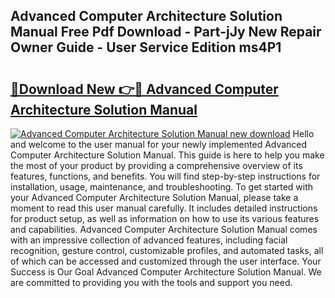 ## Advanced Computer Architecture Solution Manual Free Pdf Download - Part-jJy New Repair Owner Guide - User Service Edition ms4P1

# <h2><a href="http://bc7776.oget.top/?id=Advanced+Computer+Architecture+Solution+Manual">🔗Download New 👉🔴 Advanced Computer Architecture Solution Manual</a></h2>

[![Advanced Computer Architecture Solution Manual new download](https://i.imgur.com/5g1atiW.png)](http://bc7776.oget.top/?id=Advanced+Computer+Architecture+Solution+Manual)
Hello and welcome to the user manual for your newly implemented Advanced Computer Architecture Solution Manual. This guide is here to help you make the most of your product by providing a comprehensive overview of its features, functions, and benefits. You will find step-by-step instructions for installation, usage, maintenance, and troubleshooting. To get started with your Advanced Computer Architecture Solution Manual, please take a moment to read this user manual carefully. It includes detailed instructions for product setup, as well as information on how to use its various features and capabilities. Advanced Computer Architecture Solution Manual comes with an impressive collection of advanced features, including facial recognition, gesture control, customizable profiles, and automated tasks, all of which can be accessed and customized through the user interface. Your Success is Our Goal Advanced Computer Architecture Solution Manual. We are committed to providing you with the tools and support you need.
